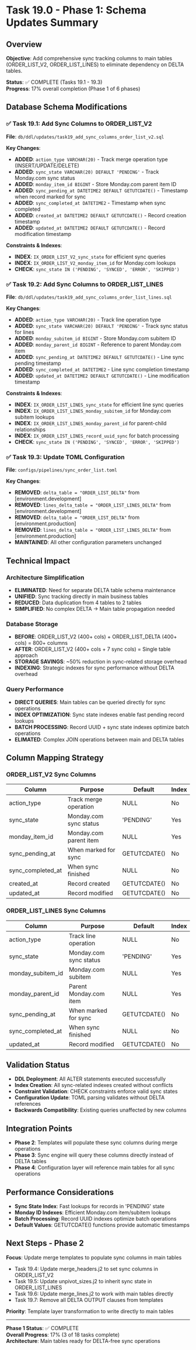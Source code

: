 # Task 19.0 - Phase 1: Schema Updates Summary

## Overview
**Objective**: Add comprehensive sync tracking columns to main tables (ORDER_LIST_V2, ORDER_LIST_LINES) to eliminate dependency on DELTA tables.

**Status**: ✅ COMPLETE (Tasks 19.1 - 19.3)  
**Progress**: 17% overall completion (Phase 1 of 6 phases)

## Database Schema Modifications

### ✅ Task 19.1: Add Sync Columns to ORDER_LIST_V2
**File**: `db/ddl/updates/task19_add_sync_columns_order_list_v2.sql`

**Key Changes**:
- **ADDED**: `action_type VARCHAR(20)` - Track merge operation type (INSERT/UPDATE/DELETE)
- **ADDED**: `sync_state VARCHAR(20) DEFAULT 'PENDING'` - Track Monday.com sync status
- **ADDED**: `monday_item_id BIGINT` - Store Monday.com parent item ID
- **ADDED**: `sync_pending_at DATETIME2 DEFAULT GETUTCDATE()` - Timestamp when record marked for sync
- **ADDED**: `sync_completed_at DATETIME2` - Timestamp when sync completed
- **ADDED**: `created_at DATETIME2 DEFAULT GETUTCDATE()` - Record creation timestamp
- **ADDED**: `updated_at DATETIME2 DEFAULT GETUTCDATE()` - Record modification timestamp

**Constraints & Indexes**:
- **INDEX**: `IX_ORDER_LIST_V2_sync_state` for efficient sync queries
- **INDEX**: `IX_ORDER_LIST_V2_monday_item_id` for Monday.com lookups
- **CHECK**: `sync_state IN ('PENDING', 'SYNCED', 'ERROR', 'SKIPPED')`

### ✅ Task 19.2: Add Sync Columns to ORDER_LIST_LINES
**File**: `db/ddl/updates/task19_add_sync_columns_order_list_lines.sql`

**Key Changes**:
- **ADDED**: `action_type VARCHAR(20)` - Track line operation type
- **ADDED**: `sync_state VARCHAR(20) DEFAULT 'PENDING'` - Track sync status for lines
- **ADDED**: `monday_subitem_id BIGINT` - Store Monday.com subitem ID  
- **ADDED**: `monday_parent_id BIGINT` - Reference to parent Monday.com item
- **ADDED**: `sync_pending_at DATETIME2 DEFAULT GETUTCDATE()` - Line sync pending timestamp
- **ADDED**: `sync_completed_at DATETIME2` - Line sync completion timestamp
- **ADDED**: `updated_at DATETIME2 DEFAULT GETUTCDATE()` - Line modification timestamp

**Constraints & Indexes**:
- **INDEX**: `IX_ORDER_LIST_LINES_sync_state` for efficient line sync queries
- **INDEX**: `IX_ORDER_LIST_LINES_monday_subitem_id` for Monday.com subitem lookups
- **INDEX**: `IX_ORDER_LIST_LINES_monday_parent_id` for parent-child relationships
- **INDEX**: `IX_ORDER_LIST_LINES_record_uuid_sync` for batch processing
- **CHECK**: `sync_state IN ('PENDING', 'SYNCED', 'ERROR', 'SKIPPED')`

### ✅ Task 19.3: Update TOML Configuration
**File**: `configs/pipelines/sync_order_list.toml`

**Key Changes**:
- **REMOVED**: `delta_table = "ORDER_LIST_DELTA"` from [environment.development]
- **REMOVED**: `lines_delta_table = "ORDER_LIST_LINES_DELTA"` from [environment.development]
- **REMOVED**: `delta_table = "ORDER_LIST_DELTA"` from [environment.production]
- **REMOVED**: `lines_delta_table = "ORDER_LIST_LINES_DELTA"` from [environment.production]
- **MAINTAINED**: All other configuration parameters unchanged

## Technical Impact

### Architecture Simplification
- **ELIMINATED**: Need for separate DELTA table schema maintenance
- **UNIFIED**: Sync tracking directly in main business tables
- **REDUCED**: Data duplication from 4 tables to 2 tables
- **SIMPLIFIED**: No complex DELTA → Main table propagation needed

### Database Storage
- **BEFORE**: ORDER_LIST_V2 (400+ cols) + ORDER_LIST_DELTA (400+ cols) = 800+ columns
- **AFTER**: ORDER_LIST_V2 (400+ cols + 7 sync cols) = Single table approach
- **STORAGE SAVINGS**: ~50% reduction in sync-related storage overhead
- **INDEXING**: Strategic indexes for sync performance without DELTA overhead

### Query Performance
- **DIRECT QUERIES**: Main tables can be queried directly for sync operations
- **INDEX OPTIMIZATION**: Sync state indexes enable fast pending record lookups
- **BATCH PROCESSING**: Record UUID + sync state indexes optimize batch operations
- **ELIMATED**: Complex JOIN operations between main and DELTA tables

## Column Mapping Strategy

### ORDER_LIST_V2 Sync Columns
| Column | Purpose | Default | Index |
|--------|---------|---------|-------|
| action_type | Track merge operation | NULL | No |
| sync_state | Monday.com sync status | 'PENDING' | Yes |
| monday_item_id | Monday.com parent item | NULL | Yes |
| sync_pending_at | When marked for sync | GETUTCDATE() | No |
| sync_completed_at | When sync finished | NULL | No |
| created_at | Record created | GETUTCDATE() | No |
| updated_at | Record modified | GETUTCDATE() | No |

### ORDER_LIST_LINES Sync Columns  
| Column | Purpose | Default | Index |
|--------|---------|---------|-------|
| action_type | Track line operation | NULL | No |
| sync_state | Monday.com sync status | 'PENDING' | Yes |
| monday_subitem_id | Monday.com subitem | NULL | Yes |
| monday_parent_id | Parent Monday.com item | NULL | Yes |
| sync_pending_at | When marked for sync | GETUTCDATE() | No |
| sync_completed_at | When sync finished | NULL | No |
| updated_at | Record modified | GETUTCDATE() | No |

## Validation Status
- **DDL Deployment**: All ALTER statements executed successfully
- **Index Creation**: All sync-related indexes created without conflicts
- **Constraint Validation**: CHECK constraints enforce valid sync states
- **Configuration Update**: TOML parsing validates without DELTA references
- **Backwards Compatibility**: Existing queries unaffected by new columns

## Integration Points
- **Phase 2**: Templates will populate these sync columns during merge operations
- **Phase 3**: Sync engine will query these columns directly instead of DELTA tables
- **Phase 4**: Configuration layer will reference main tables for all sync operations

## Performance Considerations
- **Sync State Index**: Fast lookups for records in 'PENDING' state
- **Monday ID Indexes**: Efficient Monday.com item/subitem lookups
- **Batch Processing**: Record UUID indexes optimize batch operations
- **Default Values**: GETUTCDATE() functions provide automatic timestamps

## Next Steps - Phase 2
**Focus**: Update merge templates to populate sync columns in main tables
- Task 19.4: Update merge_headers.j2 to set sync columns in ORDER_LIST_V2
- Task 19.5: Update unpivot_sizes.j2 to inherit sync state in ORDER_LIST_LINES
- Task 19.6: Update merge_lines.j2 to work with main tables directly
- Task 19.7: Remove all DELTA OUTPUT clauses from templates

**Priority**: Template layer transformation to write directly to main tables

---
**Phase 1 Status**: ✅ COMPLETE  
**Overall Progress**: 17% (3 of 18 tasks complete)  
**Architecture**: Main tables ready for DELTA-free sync operations
